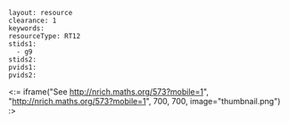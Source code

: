 ````
layout: resource
clearance: 1
keywords:
resourceType: RT12
stids1: 
  - g9
stids2:
pvids1:
pvids2:

````

<:= iframe("See http://nrich.maths.org/573?mobile=1", "http://nrich.maths.org/573?mobile=1", 700, 700, image="thumbnail.png") :>

